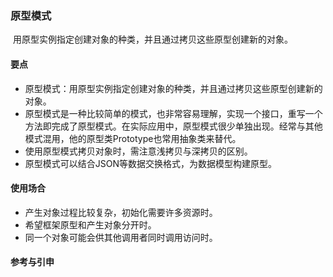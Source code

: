 ### 原型模式

​	用原型实例指定创建对象的种类，并且通过拷贝这些原型创建新的对象。

#### 要点

- 原型模式：用原型实例指定创建对象的种类，并且通过拷贝这些原型创建新的对象。
- 原型模式是一种比较简单的模式，也非常容易理解，实现一个接口，重写一个方法即完成了原型模式。在实际应用中，原型模式很少单独出现。经常与其他模式混用，他的原型类Prototype也常用抽象类来替代。
- 使用原型模式拷贝对象时，需注意浅拷贝与深拷贝的区别。
- 原型模式可以结合JSON等数据交换格式，为数据模型构建原型。

#### 使用场合

- 产生对象过程比较复杂，初始化需要许多资源时。
- 希望框架原型和产生对象分开时。
- 同一个对象可能会供其他调用者同时调用访问时。

#### 参考与引申